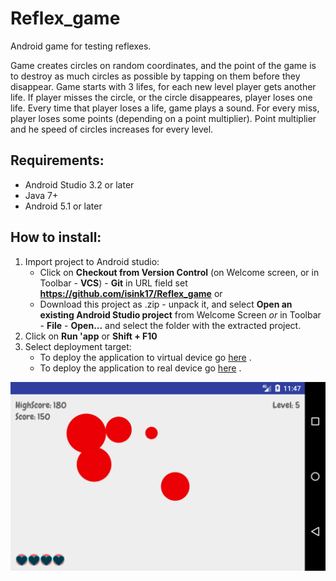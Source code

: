 # Reflex_game
Android game for testing reflexes.

Game creates circles on random coordinates, and the point of the game is to destroy as much circles as possible by tapping on them before they disappear. Game starts with 3 lifes, for each new level player gets another life. If player misses the circle, or the circle disappeares, player loses one life. Every time that player loses a life, game plays a sound. For every miss, player loses some points (depending on a point multiplier). Point multiplier and he speed of circles increases for every level.



## Requirements:
- Android Studio 3.2 or later
- Java 7+
- Android 5.1 or later



## How to install:
1. Import project to Android studio:
    - Click on **Checkout from Version Control** (on Welcome screen, or in Toolbar - **VCS**) - **Git** in URL field set **https://github.com/isink17/Reflex_game** or
    - Download this project as .zip - unpack it, and select **Open an existing Android Studio project** from Welcome Screen _or_ in Toolbar - **File** - **Open...** and select the folder with the extracted project.
2. Click on **Run 'app** or **Shift + F10**
3. Select deployment target:
   - To deploy the application to virtual device go [here](https://developer.android.com/studio/run/emulator) .
   - To deploy the application to real device go [here](https://developer.android.com/studio/run/device) .


![Alt text](Screenshot_1.png?raw=true)
